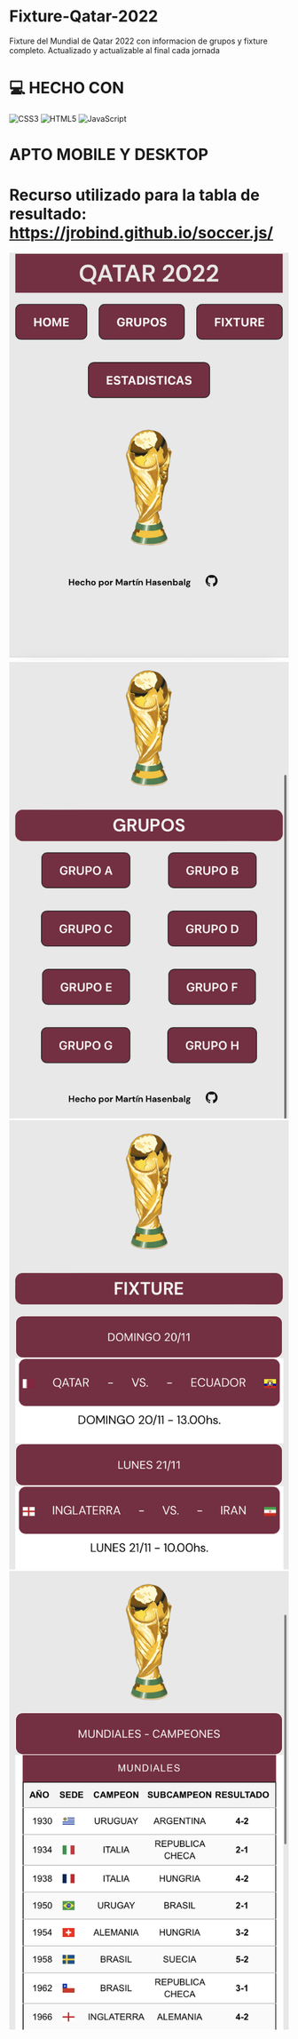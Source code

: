 # Fixture-Qatar-2022
Fixture del Mundial de Qatar 2022 con informacion de grupos y fixture completo. Actualizado y actualizable al final cada jornada
# 💻 HECHO CON
![CSS3](https://img.shields.io/badge/css3-%231572B6.svg?style=for-the-badge&logo=css3&logoColor=white) ![HTML5](https://img.shields.io/badge/html5-%23E34F26.svg?style=for-the-badge&logo=html5&logoColor=white) ![JavaScript](https://img.shields.io/badge/javascript-%23323330.svg?style=for-the-badge&logo=javascript&logoColor=%23F7DF1E) 
# APTO MOBILE Y DESKTOP
# Recurso utilizado para la tabla de resultado: https://jrobind.github.io/soccer.js/

![](https://github.com/martinhasenbalg/Fixture-Qatar-2022/blob/main/01.jpg)![](https://github.com/martinhasenbalg/Fixture-Qatar-2022/blob/main/02.jpg)![](https://github.com/martinhasenbalg/Fixture-Qatar-2022/blob/main/03.jpg)![](https://github.com/martinhasenbalg/Fixture-Qatar-2022/blob/main/04.jpg)
